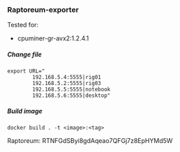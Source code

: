 ### Raptoreum-exporter

Tested for:
- cpuminer-gr-avx2:1.2.4.1

##### Change <config> file 
```
export URL="
        192.168.5.4:5555|rig01
        192.168.5.2:5555|rig03
        192.168.5.5:5555|notebook
        192.168.5.6:5555|desktop"
```

##### Build image
```
docker build . -t <image>:<tag>
```


Raptoreum: RTNFGdSByi8gdAqeao7QFGj7z8EpHYMd5W
